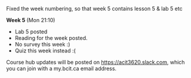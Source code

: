 Fixed the week numbering, so that week 5 contains lesson 5 & lab 5 etc

**Week 5** (Mon 21:10)
- Lab 5 posted
- Reading for the week posted. 
- No survey this week :)
- Quiz this week instead :(


Course hub updates will be posted on https://acit3620.slack.com, which you
can join with a my.bcit.ca email address.
